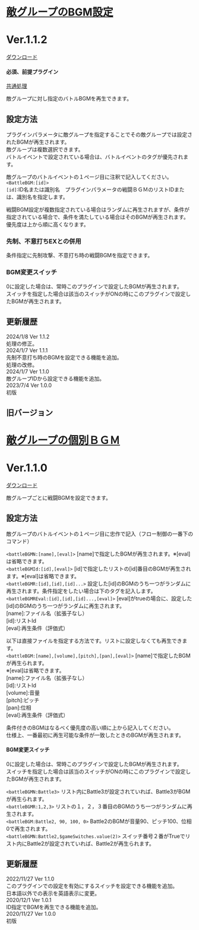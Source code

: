 # [敵グループのBGM設定](https://raw.githubusercontent.com/nuun888/MZ/master/NUUN_BattleTroopBGM.js)
# Ver.1.1.2
 [ダウンロード](https://raw.githubusercontent.com/nuun888/MZ/master/NUUN_BattleTroopBGM.js)  
 #### 必須、前提プラグイン
[共通処理](https://github.com/nuun888/MZ/blob/master/README/Base.md)  

敵グループに対し指定のバトルBGMを再生できます。  

## 設定方法
プラグインパラメータに敵グループを指定することでその敵グループでは設定されたBGMが再生されます。  
敵グループは複数選択できます。  
バトルイベントで設定されている場合は、バトルイベントのタグが優先されます。  

敵グループのバトルイベントの１ページ目に注釈で記入してください。  
`<BattleBGM:[id]>`  
`[id]`:ID名または識別名　プラグインパラメータの戦闘ＢＧＭのリストIDまたは、識別名を指定します。  

戦闘BGM設定が複数指定されている場合はランダムに再生されますが、条件が指定されている場合で、条件を満たしている場合はそのBGMが再生されます。  
優先度は上から順に高くなります。  

### 先制、不意打ちEXとの併用  
条件指定に先制攻撃、不意打ち時の戦闘BGMを指定できます。  

### BGM変更スイッチ
0に設定した場合は、常時このプラグインで設定したBGMが再生されます。  
スイッチを指定した場合は該当のスイッチがONの時にこのプラグインで設定したBGMが再生されます。  

## 更新履歴
2024/1/8 Ver 1.1.2  
処理の修正。  
2024/1/7 Ver 1.1.1  
先制不意打ち時のBGMを設定できる機能を追加。  
処理の改修。  
2024/1/7 Ver 1.1.0  
敵グループIDから設定できる機能を追加。  
2023/7/4 Ver 1.0.0  
初版  

## 旧バージョン
# [敵グループの個別ＢＧＭ](https://raw.githubusercontent.com/nuun888/MZ/master/NUUN_BattleBGM.js)
# Ver.1.1.0
 [ダウンロード](https://raw.githubusercontent.com/nuun888/MZ/master/NUUN_BattleBGM.js)

 敵グループごとに戦闘BGMを設定できます。

## 設定方法
敵グループのバトルイベントの１ページ目に忠作で記入（フロー制御の一番下のコマンド）  

`<battleBGMN:[name],[eval]>`  [name]で指定したBGMが再生されます。※[eval]は省略できます。  
`<battleBGMId:[id],[eval]>` [id]で指定したリストの[id]番目のBGMが再生されます。※[eval]は省略できます。  
`<battleBGMR:[id],[id],[id]...>`  設定した[id]のBGMのうち一つがランダムに再生されます。条件指定をしたい場合は下のタグを記入します。  
`<battleBGMREval:[id],[id],[id]...,[eval]>`  [eval]がtrueの場合に、設定した[id]のBGMのうち一つがランダムに再生されます。  
[name]:ファイル名（拡張子なし）  
[id]:リストId  
[eval]:再生条件（評価式）  

以下は直接ファイルを指定する方法です。リストに設定しなくても再生できます。  
`<battleBGM:[name],[volume],[pitch],[pan],[eval]>` [name]で指定したBGMが再生られます。  
※[eval]は省略できます。  
[name]:ファイル名（拡張子なし）  
[id]:リストId  
[volume]:音量  
[pitch]:ピッチ  
[pan]:位相  
[eval]:再生条件（評価式）  

条件付きのBGMはなるべく優先度の高い順に上から記入してください。  
仕様上、一番最初に再生可能な条件が一致したときのBGMが再生されます。  

#### BGM変更スイッチ
0に設定した場合は、常時このプラグインで設定したBGMが再生されます。  
スイッチを指定した場合は該当のスイッチがONの時にこのプラグインで設定したBGMが再生されます。  

`<battleBGMN:Battle3>`  リスト内にBattle3が設定されていれば、Battle3がBGMが再生られます。  
`<battleBGMR:1,2,3>` リストの１，２，３番目のBGMのうち一つがランダムに再生されます。  
`<battleBGM:Battle2, 90, 100, 0>` Battle2のBGMが音量90、ピッチ100、位相0で再生されます。  
`<battleBGMN:Battle2,$gameSwitches.value(2)>` スイッチ番号２番がTrueでリスト内にBattle2が設定されていれば、Battle2が再生られます。 

## 更新履歴
2022/11/27 Ver 1.1.0  
このプラグインでの設定を有効にするスイッチを設定できる機能を追加。  
日本語以外での表示を英語表示に変更。  
2020/12/1 Ver 1.0.1  
ID指定でBGMを再生できる機能を追加。  
2020/11/27 Ver 1.0.0  
初版  



